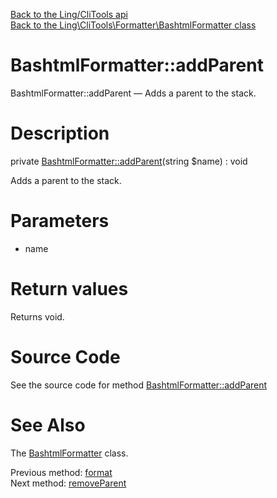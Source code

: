 [Back to the Ling/CliTools api](https://github.com/lingtalfi/CliTools/blob/master/doc/api/Ling/CliTools.md)<br>
[Back to the Ling\CliTools\Formatter\BashtmlFormatter class](https://github.com/lingtalfi/CliTools/blob/master/doc/api/Ling/CliTools/Formatter/BashtmlFormatter.md)


BashtmlFormatter::addParent
================



BashtmlFormatter::addParent — Adds a parent to the stack.




Description
================


private [BashtmlFormatter::addParent](https://github.com/lingtalfi/CliTools/blob/master/doc/api/Ling/CliTools/Formatter/BashtmlFormatter/addParent.md)(string $name) : void




Adds a parent to the stack.




Parameters
================


- name

    


Return values
================

Returns void.








Source Code
===========
See the source code for method [BashtmlFormatter::addParent](https://github.com/lingtalfi/CliTools/blob/master/Formatter/BashtmlFormatter.php#L277-L280)


See Also
================

The [BashtmlFormatter](https://github.com/lingtalfi/CliTools/blob/master/doc/api/Ling/CliTools/Formatter/BashtmlFormatter.md) class.

Previous method: [format](https://github.com/lingtalfi/CliTools/blob/master/doc/api/Ling/CliTools/Formatter/BashtmlFormatter/format.md)<br>Next method: [removeParent](https://github.com/lingtalfi/CliTools/blob/master/doc/api/Ling/CliTools/Formatter/BashtmlFormatter/removeParent.md)<br>

